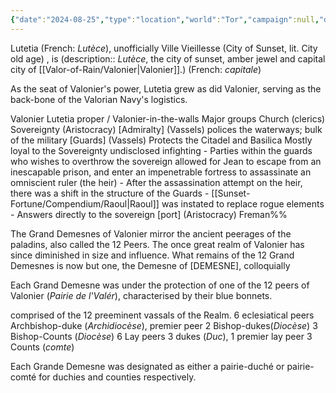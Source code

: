 ```yaml
---
{"date":"2024-08-25","type":"location","world":"Tor","campaign":null,"description":null,"icon":"FasLocationDot","tags":["sf","location"],"dg-publish":true,"permalink":"/valor-of-rain/lutetia/","dgPassFrontmatter":true,"created":"2024-08-25T13:53:37.900+09:30","updated":"2024-10-18T15:49:11.794+10:30"}
---
```


Lutetia (French: _Lutèce_), unofficially Ville Vieillesse (City of Sunset, lit. City old age) , is (description:: _Lutèce_, the city of sunset, amber jewel and capital city of [[Valor-of-Rain/Valonier\|Valonier]].) (French: *capitale*)

As the seat of Valonier's power, Lutetia grew as did Valonier, serving as the back-bone of the Valorian Navy's logistics.

Valonier
Lutetia proper / Valonier-in-the-walls
	Major groups
		Church (clerics) 
		Sovereignty  (Aristocracy) 
		\[Admiralty] (Vassels) 
			polices the waterways; bulk of the military
		\[Guards] (Vassels) 
			Protects the Citadel and Basilica 
			Mostly loyal to the Sovereignty
				undisclosed infighting
					- Parties within the guards who wishes to overthrow the sovereign allowed for Jean to escape from an inescapable prison, and enter an impenetrable fortress to assassinate an omniscient ruler (the heir)
					- After the assassination attempt on the heir, there was a shift in the structure of the Guards 
						- [[Sunset-Fortune/Compendium/Raoul\|Raoul]] was instated to replace rogue elements
							- Answers directly to the sovereign
		\[port] (Aristocracy) Freman%%


The Grand Demesnes of Valonier mirror the ancient peerages of the paladins, also called the 12 Peers.  The once great realm of Valonier has since diminished in size and influence.  What remains of the 12 Grand Demesnes is now but one, the Demesne of \[DEMESNE], colloquially 

Each Grand Demesne was under the protection of one of the 12 peers of Valonier (_Pairie de l'Valér_), characterised by their blue bonnets.

comprised of the 12 preeminent vassals of the Realm.
	6 eclesiatical peers
		Archbishop-duke (_Archidiocèse_), premier peer
		2 Bishop-dukes(_Diocèse_)
		3 Bishop-Counts (_Diocèse_)
	6 Lay peers
		3 dukes (_Duc_), 1 premier lay peer
		3 Counts (_comte_)

Each Grande Demesne was designated as either a pairie-duché or pairie-comté for duchies and counties respectively.